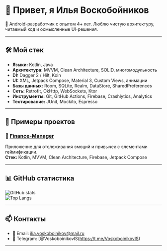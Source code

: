 # 👋 Привет, я Илья Воскобойников 

🎯 Android-разработчик с опытом 4+ лет. Люблю чистую архитектуру, читаемый код и осмысленные UI-решения.  

---

## 🛠️ Мой стек
- **Языки:** Kotlin, Java  
- **Архитектура:** MVVM, Clean Architecture, SOLID, многомодульность  
- **DI:** Dagger 2 / Hilt, Koin  
- **UI:** XML, Jetpack Compose, Material 3, Custom Views, анимации  
- **Базы данных:** Room, SQLite, Realm, DataStore, SharedPreferences  
- **Сеть:** Retrofit, OkHttp, WebSockets, Ktor  
- **Инструменты:** Git, GitHub Actions, Firebase, Crashlytics, Analytics  
- **Тестирование:** JUnit, Mockito, Espresso  

---

## 📱 Примеры проектов
### 🔹 [Finance-Manager](https://github.com/IliaVoskoboinikov/Finance-Manager)
Приложение для отслеживания эмоций и привычек с элементами геймификации.  
**Стек:** Kotlin, MVVM, Clean Architecture, Firebase, Jetpack Compose  

---

## 📊 GitHub статистика  
![GitHub stats](https://github-readme-stats.vercel.app/api?username=IliaVoskoboinikov&show_icons=true&count_private=true&theme=radical)  
![Top Langs](https://github-readme-stats.vercel.app/api/top-langs/?username=IliaVoskoboinikov&layout=compact&count_private=true&theme=radical)  

---

## 📫 Контакты
- 📧 Email: ilia.voskoboinikov@mail.ru  
- 📱 Telegram: [@VoskoboinikovIS(https://t.me/VoskoboinikovIS)  

---
 
